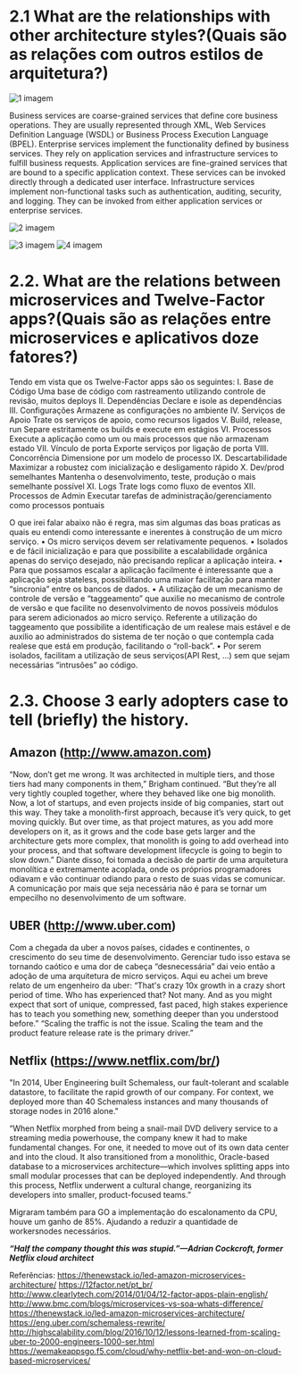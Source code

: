 # 2.1 What are the relationships with other architecture styles?(Quais são as relações com outros estilos de arquitetura?)
 
![1 imagem](https://user-images.githubusercontent.com/13456954/37304550-a8d067d6-2610-11e8-8e5c-e46cf08f4b4b.jpg)


Business services are coarse-grained services that define core business operations. They are usually represented through XML, Web Services Definition Language (WSDL) or Business Process Execution Language (BPEL).
Enterprise services implement the functionality defined by business services. They rely on application services and infrastructure services to fulfill business requests.
Application services are fine-grained services that are bound to a specific application context. These services can be invoked directly through a dedicated user interface.
Infrastructure services implement non-functional tasks such as authentication, auditing, security, and logging. They can be invoked from either application services or enterprise services.

 
 
![2 imagem](https://user-images.githubusercontent.com/13456954/37304552-a8fd8d88-2610-11e8-8c2e-86ee3163093b.jpg)
 
![3 imagem](https://user-images.githubusercontent.com/13456954/37304554-a92f6970-2610-11e8-911c-896c69d8feb9.png)
![4 imagem](https://user-images.githubusercontent.com/13456954/37304556-a95d15dc-2610-11e8-9003-1d89fb1c972e.png)




# 2.2. What are the relations between microservices and Twelve-Factor apps?(Quais são as relações entre microservices e aplicativos doze fatores?)

Tendo em vista que os Twelve-Factor apps são os seguintes:
I. Base de Código
Uma base de código com rastreamento utilizando controle de revisão, muitos deploys
II. Dependências
Declare e isole as dependências
III. Configurações
Armazene as configurações no ambiente
IV. Serviços de Apoio
Trate os serviços de apoio, como recursos ligados
V. Build, release, run
Separe estritamente os builds e execute em estágios
VI. Processos
Execute a aplicação como um ou mais processos que não armazenam estado
VII. Vínculo de porta
Exporte serviços por ligação de porta
VIII. Concorrência
Dimensione por um modelo de processo
IX. Descartabilidade
Maximizar a robustez com inicialização e desligamento rápido
X. Dev/prod semelhantes
Mantenha o desenvolvimento, teste, produção o mais semelhante possível
XI. Logs
Trate logs como fluxo de eventos
XII. Processos de Admin
Executar tarefas de administração/gerenciamento como processos pontuais

O que irei falar abaixo não é regra, mas sim algumas das boas praticas as quais eu entendi como interessante e inerentes à construção de um micro serviço.
•	Os micro serviços devem ser relativamente pequenos.
•	Isolados e de fácil inicialização e para que possibilite a escalabilidade orgânica apenas do serviço desejado, não precisando replicar a aplicação inteira.
•	Para que possamos escalar a aplicação facilmente é interessante que a aplicação seja stateless, possibilitando uma maior facilitação para manter  “sincronia” entre os bancos de dados.
•	A utilização de um mecanismo de controle de versão e “taggeamento” que auxilie no mecanismo de controle de versão e que facilite no desenvolvimento de novos possíveis módulos para serem adicionados ao micro serviço. Referente a utilização do taggeamento que possibilite a identificação de um realese mais estável e de auxilio ao administrados do sistema de ter noção o que contempla cada realese que está em produção, facilitando o “roll-back”.
•	Por serem isolados, facilitam a utilização de seus serviços(API Rest, ...) sem que sejam necessárias “intrusões” ao código.




# 2.3. Choose 3 early adopters case to tell (briefly) the history.

## Amazon (http://www.amazon.com)

“Now, don’t get me wrong. It was architected in multiple tiers, and those tiers had many components in them,” Brigham continued. “But they’re all very tightly coupled together, where they behaved like one big monolith. Now, a lot of startups, and even projects inside of big companies, start out this way. They take a monolith-first approach, because it’s very quick, to get moving quickly. But over time, as that project matures, as you add more developers on it, as it grows and the code base gets larger and the architecture gets more complex, that monolith is going to add overhead into your process, and that software development lifecycle is going to begin to slow down.”
Diante disso, foi tomada a decisão de partir de uma arquitetura monolítica e extremamente acoplada, onde os próprios programadores odiavam e vão continuar odiando para o resto de suas vidas se comunicar. A comunicação por mais que seja necessária não é para se tornar um empecilho no desenvolvimento de um software.

## UBER (http://www.uber.com)
Com a chegada da uber a novos países, cidades e continentes, o crescimento do seu time de desenvolvimento. Gerenciar tudo isso estava se tornando caótico e uma dor de cabeça “desnecessária” dai veio então a adoção de uma arquitetura de micro serviços. Aqui eu achei um breve relato de um engenheiro da uber: 
“That's crazy 10x growth in a crazy short period of time. Who has experienced that? Not many. And as you might expect that sort of unique, compressed, fast paced, high stakes experience has to teach you something new, something deeper than you understood before.”
“Scaling the traffic is not the issue. Scaling the team and the product feature release rate is the primary driver.”

## Netflix (https://www.netflix.com/br/)

"In 2014, Uber Engineering built Schemaless, our fault-tolerant and scalable datastore, to facilitate the rapid growth of our company. For context, we deployed more than 40 Schemaless instances and many thousands of storage nodes in 2016 alone."

“When Netflix morphed from being a snail-mail DVD delivery service to a streaming media powerhouse, the company knew it had to make fundamental changes. For one, it needed to move out of its own data center and into the cloud. It also transitioned from a monolithic, Oracle-based database to a microservices architecture—which involves splitting apps into small modular processes that can be deployed independently. And through this process, Netflix underwent a cultural change, reorganizing its developers into smaller, product-focused teams.”

Migraram também para GO a implementação do escalonamento da CPU, houve um ganho de 85%. Ajudando a reduzir a quantidade de workersnodes necessários. 


**_“Half the company thought this was stupid.”—Adrian Cockcroft, former Netflix cloud architect_**








Referências:
https://thenewstack.io/led-amazon-microservices-architecture/
https://12factor.net/pt_br/
http://www.clearlytech.com/2014/01/04/12-factor-apps-plain-english/
http://www.bmc.com/blogs/microservices-vs-soa-whats-difference/
https://thenewstack.io/led-amazon-microservices-architecture/
https://eng.uber.com/schemaless-rewrite/
http://highscalability.com/blog/2016/10/12/lessons-learned-from-scaling-uber-to-2000-engineers-1000-ser.html
https://wemakeappsgo.f5.com/cloud/why-netflix-bet-and-won-on-cloud-based-microservices/



